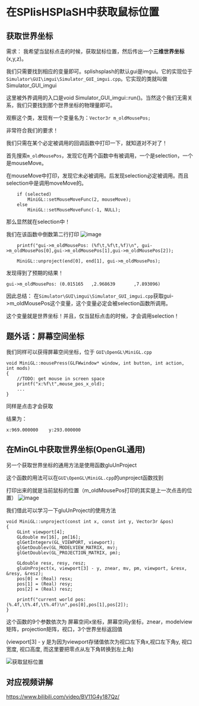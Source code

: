 # 在SPlisHSPlaSH中获取鼠标位置
## 获取世界坐标
需求： 我希望当鼠标点击的时候，获取鼠标位置，然后传出一个**三维世界坐标**(x,y,z)。

我们只需要找到相应的变量即可。splishsplash的默认gui是imgui。它的实现位于`Simulator\GUI\imgui\Simulator_GUI_imgui.cpp`。它实现的类就叫做Simulator_GUI_imgui

这里被外界调用的入口是void Simulator_GUI_imgui::run()。当然这个我们无需关系，我们只要找到那个世界坐标的物理量即可。

观察这个类，发现有一个变量名为：`Vector3r m_oldMousePos;`

非常符合我们的要求！

我们只需在某个必定被调用的回调函数中打印一下，就知道对不对了！

首先搜索`m_oldMousePos`，发现它在两个函数中有被调用，一个是selection，一个是mouseMove。

在mouseMove中打印，发现它未必被调用。后发现selection必定被调用。而且selection中是调用moveMove的。
```
	if (selected)
		MiniGL::setMouseMoveFunc(2, mouseMove);
	else
		MiniGL::setMouseMoveFunc(-1, NULL);
```
那么显然就在selection中！

我们在该函数中倒数第二行打印
![image](https://user-images.githubusercontent.com/48758868/198032983-c2fd6510-43d3-445c-b0f4-9a269dfa92ab.png)
```
	printf("gui->m_oldMousePos: (%f\t,%f\t,%f)\n", gui->m_oldMousePos[0],gui->m_oldMousePos[1],gui->m_oldMousePos[2]);

	MiniGL::unproject(end[0], end[1], gui->m_oldMousePos);
```


发现得到了预期的结果！
```
gui->m_oldMousePos: (0.015165   ,2.968639       ,7.893096)
```

因此总结：
在`Simulator\GUI\imgui\Simulator_GUI_imgui.cpp`获取gui->m_oldMousePos这个变量，这个变量必定会被selection函数所调用。

这个变量就是世界坐标！并且，仅当鼠标点击的时候，才会调用selection！



## 题外话：屏幕空间坐标
我们同样可以获得屏幕空间坐标，位于
`GUI\OpenGL\MiniGL.cpp`
```
void MiniGL::mousePress(GLFWwindow* window, int button, int action, int mods)
{
	//TODO: get mouse in screen space
	printf("x:%f\t",mouse_pos_x_old);
	...
}
```
同样是点击才会获取

结果为：
```
x:969.000000    y:293.000000
```


## 在MinGL中获取世界坐标(OpenGL通用)
另一个获取世界坐标的通用方法是使用函数gluUnProject

这个函数的用法可以在`GUI\OpenGL\MiniGL.cpp`的unproject函数找到

打印出来的就是当前鼠标的位置（m_oldMousePos打印的其实是上一次点击的位置）
![image](https://user-images.githubusercontent.com/48758868/198176576-ede534f3-5d4d-44ae-97fb-8207a61e9db4.png)

我们借此可以学习一下gluUnProject的使用方法
```
void MiniGL::unproject(const int x, const int y, Vector3r &pos)
{
	GLint viewport[4];
	GLdouble mv[16], pm[16];
	glGetIntegerv(GL_VIEWPORT, viewport);
	glGetDoublev(GL_MODELVIEW_MATRIX, mv);
	glGetDoublev(GL_PROJECTION_MATRIX, pm);

	GLdouble resx, resy, resz;
	gluUnProject(x, viewport[3] - y, znear, mv, pm, viewport, &resx, &resy, &resz);
	pos[0] = (Real) resx;
	pos[1] = (Real) resy;
	pos[2] = (Real) resz;

	printf("current world pos:(%.4f,\t%.4f,\t%.4f)\n",pos[0],pos[1],pos[2]);
}
```
这个函数的9个参数依次为
屏幕空间x坐标，屏幕空间y坐标，znear，modelview矩阵，projection矩阵，视口，3个世界坐标返回值

(viewport[3] - y 是为因为viewport存储值依次为视口左下角x,视口左下角y, 视口宽度, 视口高度, 而这里要把零点从左下角转换到左上角)

![获取鼠标位置](https://user-images.githubusercontent.com/48758868/198177981-01df083b-3c9d-4adc-bfb7-276600469266.gif)


## 对应视频讲解

https://www.bilibili.com/video/BV11G4y187Qz/
